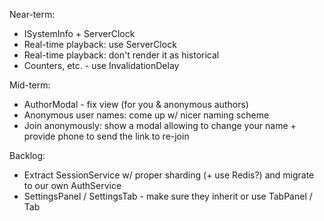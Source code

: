 Near-term:
- ISystemInfo + ServerClock
- Real-time playback: use ServerClock
- Real-time playback: don't render it as historical
- Counters, etc. - use InvalidationDelay  

Mid-term:
- AuthorModal - fix view (for you & anonymous authors)
- Anonymous user names: come up w/ nicer naming scheme
- Join anonymously: show a modal allowing to change your name + provide phone to send the link to re-join 

Backlog:
- Extract SessionService w/ proper sharding (+ use Redis?) and migrate to our own AuthService
- SettingsPanel / SettingsTab - make sure they inherit or use TabPanel / Tab
